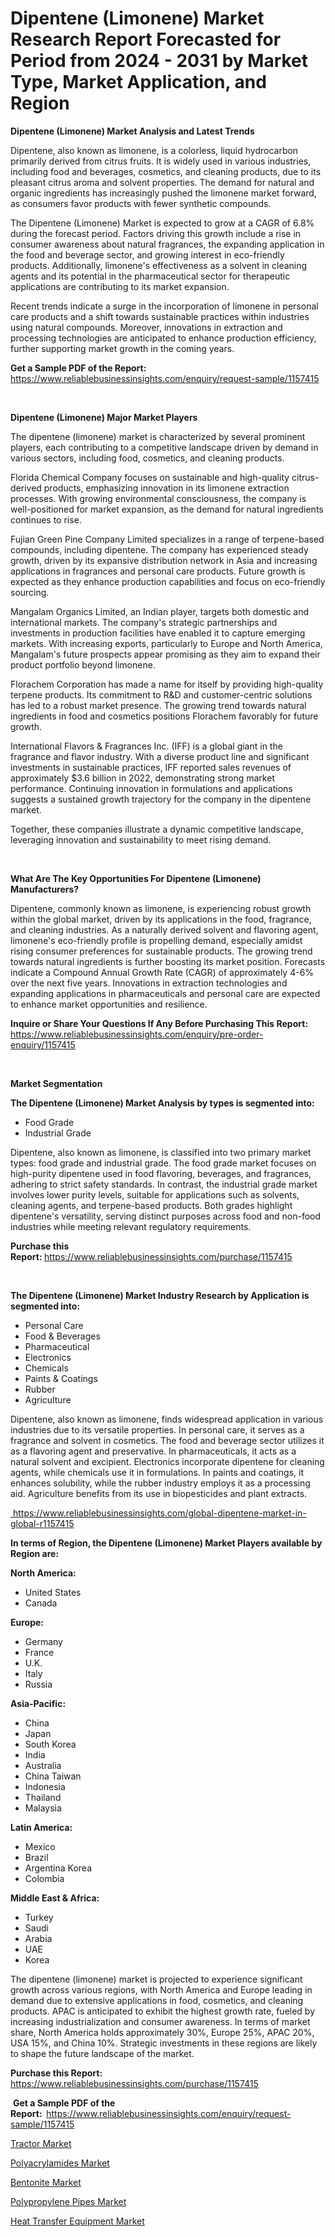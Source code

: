 <p><h1>Dipentene (Limonene) Market Research Report Forecasted for Period from 2024 -  2031 by Market Type, Market Application, and Region</h1></p><p><strong>Dipentene (Limonene) Market Analysis and Latest Trends</strong></p>
<p><p>Dipentene, also known as limonene, is a colorless, liquid hydrocarbon primarily derived from citrus fruits. It is widely used in various industries, including food and beverages, cosmetics, and cleaning products, due to its pleasant citrus aroma and solvent properties. The demand for natural and organic ingredients has increasingly pushed the limonene market forward, as consumers favor products with fewer synthetic compounds.</p><p>The Dipentene (Limonene) Market is expected to grow at a CAGR of 6.8% during the forecast period. Factors driving this growth include a rise in consumer awareness about natural fragrances, the expanding application in the food and beverage sector, and growing interest in eco-friendly products. Additionally, limonene's effectiveness as a solvent in cleaning agents and its potential in the pharmaceutical sector for therapeutic applications are contributing to its market expansion.</p><p>Recent trends indicate a surge in the incorporation of limonene in personal care products and a shift towards sustainable practices within industries using natural compounds. Moreover, innovations in extraction and processing technologies are anticipated to enhance production efficiency, further supporting market growth in the coming years.</p></p>
<p><strong>Get a Sample PDF of the Report:&nbsp;</strong> <a href="https://www.reliablebusinessinsights.com/enquiry/request-sample/1157415?utm_campaign=1571&utm_medium=2&utm_source=Github&utm_content=ia&utm_term=29102024&utm_id=dipentene-limonene">https://www.reliablebusinessinsights.com/enquiry/request-sample/1157415</a></p>
<p>&nbsp;</p>
<p><strong>Dipentene (Limonene) Major Market Players</strong></p>
<p><p>The dipentene (limonene) market is characterized by several prominent players, each contributing to a competitive landscape driven by demand in various sectors, including food, cosmetics, and cleaning products.</p><p>Florida Chemical Company focuses on sustainable and high-quality citrus-derived products, emphasizing innovation in its limonene extraction processes. With growing environmental consciousness, the company is well-positioned for market expansion, as the demand for natural ingredients continues to rise.</p><p>Fujian Green Pine Company Limited specializes in a range of terpene-based compounds, including dipentene. The company has experienced steady growth, driven by its expansive distribution network in Asia and increasing applications in fragrances and personal care products. Future growth is expected as they enhance production capabilities and focus on eco-friendly sourcing.</p><p>Mangalam Organics Limited, an Indian player, targets both domestic and international markets. The company's strategic partnerships and investments in production facilities have enabled it to capture emerging markets. With increasing exports, particularly to Europe and North America, Mangalam's future prospects appear promising as they aim to expand their product portfolio beyond limonene.</p><p>Florachem Corporation has made a name for itself by providing high-quality terpene products. Its commitment to R&D and customer-centric solutions has led to a robust market presence. The growing trend towards natural ingredients in food and cosmetics positions Florachem favorably for future growth.</p><p>International Flavors & Fragrances Inc. (IFF) is a global giant in the fragrance and flavor industry. With a diverse product line and significant investments in sustainable practices, IFF reported sales revenues of approximately $3.6 billion in 2022, demonstrating strong market performance. Continuing innovation in formulations and applications suggests a sustained growth trajectory for the company in the dipentene market. </p><p>Together, these companies illustrate a dynamic competitive landscape, leveraging innovation and sustainability to meet rising demand.</p></p>
<p>&nbsp;</p>
<p><strong>What Are The Key Opportunities For Dipentene (Limonene) Manufacturers?</strong></p>
<p><p>Dipentene, commonly known as limonene, is experiencing robust growth within the global market, driven by its applications in the food, fragrance, and cleaning industries. As a naturally derived solvent and flavoring agent, limonene's eco-friendly profile is propelling demand, especially amidst rising consumer preferences for sustainable products. The growing trend towards natural ingredients is further boosting its market position. Forecasts indicate a Compound Annual Growth Rate (CAGR) of approximately 4-6% over the next five years. Innovations in extraction technologies and expanding applications in pharmaceuticals and personal care are expected to enhance market opportunities and resilience.</p></p>
<p><strong>Inquire or Share Your Questions If Any Before Purchasing This Report:</strong> <a href="https://www.reliablebusinessinsights.com/enquiry/pre-order-enquiry/1157415?utm_campaign=1571&utm_medium=2&utm_source=Github&utm_content=ia&utm_term=29102024&utm_id=dipentene-limonene">https://www.reliablebusinessinsights.com/enquiry/pre-order-enquiry/1157415</a></p>
<p>&nbsp;</p>
<p><strong>Market Segmentation</strong></p>
<p><strong>The Dipentene (Limonene) Market Analysis by types is segmented into:</strong></p>
<p><ul><li>Food Grade</li><li>Industrial Grade</li></ul></p>
<p><p>Dipentene, also known as limonene, is classified into two primary market types: food grade and industrial grade. The food grade market focuses on high-purity dipentene used in food flavoring, beverages, and fragrances, adhering to strict safety standards. In contrast, the industrial grade market involves lower purity levels, suitable for applications such as solvents, cleaning agents, and terpene-based products. Both grades highlight dipentene's versatility, serving distinct purposes across food and non-food industries while meeting relevant regulatory requirements.</p></p>
<p><strong>Purchase this Report:&nbsp;</strong><a href="https://www.reliablebusinessinsights.com/purchase/1157415?utm_campaign=1571&utm_medium=2&utm_source=Github&utm_content=ia&utm_term=29102024&utm_id=dipentene-limonene">https://www.reliablebusinessinsights.com/purchase/1157415</a></p>
<p>&nbsp;</p>
<p><strong>The Dipentene (Limonene) Market Industry Research by Application is segmented into:</strong></p>
<p><ul><li>Personal Care</li><li>Food & Beverages</li><li>Pharmaceutical</li><li>Electronics</li><li>Chemicals</li><li>Paints & Coatings</li><li>Rubber</li><li>Agriculture</li></ul></p>
<p><p>Dipentene, also known as limonene, finds widespread application in various industries due to its versatile properties. In personal care, it serves as a fragrance and solvent in cosmetics. The food and beverage sector utilizes it as a flavoring agent and preservative. In pharmaceuticals, it acts as a natural solvent and excipient. Electronics incorporate dipentene for cleaning agents, while chemicals use it in formulations. In paints and coatings, it enhances solubility, while the rubber industry employs it as a processing aid. Agriculture benefits from its use in biopesticides and plant extracts.</p></p>
<p><a href="https://www.reliablebusinessinsights.com/global-dipentene-market-in-global-r1157415?utm_campaign=1571&utm_medium=2&utm_source=Github&utm_content=ia&utm_term=29102024&utm_id=dipentene-limonene">&nbsp;https://www.reliablebusinessinsights.com/global-dipentene-market-in-global-r1157415</a></p>
<p><strong>In terms of Region, the Dipentene (Limonene) Market Players available by Region are:</strong></p>
<p>
    <p> <strong> North America: </strong>
        <ul>
            <li>United States</li>
            <li>Canada</li>
        </ul>
        </p> 
    <p> <strong> Europe: </strong>
        <ul>
            <li>Germany</li>
            <li>France</li>
            <li>U.K.</li>
            <li>Italy</li>
            <li>Russia</li>
        </ul>
        </p> 
    <p> <strong> Asia-Pacific: </strong>
        <ul>
            <li>China</li>
            <li>Japan</li>
            <li>South Korea</li>
            <li>India</li>
            <li>Australia</li>
            <li>China Taiwan</li>
            <li>Indonesia</li>
            <li>Thailand</li>
            <li>Malaysia</li>
        </ul>
        </p> 
    <p> <strong> Latin America: </strong>
        <ul>
            <li>Mexico</li>
            <li>Brazil</li>
            <li>Argentina Korea</li>
            <li>Colombia</li>
        </ul>
        </p> 
    <p> <strong> Middle East & Africa: </strong>
        <ul>
            <li>Turkey</li>
            <li>Saudi</li>
            <li>Arabia</li>
            <li>UAE</li>
            <li>Korea</li>
        </ul>
    </p>
    </p>
<p><p>The dipentene (limonene) market is projected to experience significant growth across various regions, with North America and Europe leading in demand due to extensive applications in food, cosmetics, and cleaning products. APAC is anticipated to exhibit the highest growth rate, fueled by increasing industrialization and consumer awareness. In terms of market share, North America holds approximately 30%, Europe 25%, APAC 20%, USA 15%, and China 10%. Strategic investments in these regions are likely to shape the future landscape of the market.</p></p>
<p><strong>Purchase this Report: </strong><a href="https://www.reliablebusinessinsights.com/purchase/1157415?utm_campaign=1571&utm_medium=2&utm_source=Github&utm_content=ia&utm_term=29102024&utm_id=dipentene-limonene">https://www.reliablebusinessinsights.com/purchase/1157415</a></p>
<p>&nbsp;<strong>Get a Sample PDF of the Report:&nbsp;&nbsp;</strong><a href="https://www.reliablebusinessinsights.com/enquiry/request-sample/1157415?utm_campaign=1571&utm_medium=2&utm_source=Github&utm_content=ia&utm_term=29102024&utm_id=dipentene-limonene">https://www.reliablebusinessinsights.com/enquiry/request-sample/1157415</a></p>
<p><strong></strong></p>
<p><p><a href="https://www.linkedin.com/pulse/in-depth-tractor-market-review-size-share-69cagr-growth-analysis-wdwre?utm_campaign=1571&utm_medium=2&utm_source=Github&utm_content=ia&utm_term=29102024&utm_id=dipentene-limonene">Tractor Market</a></p><p><a href="https://github.com/hgf64gh/Market-Research-Report-List-1/blob/main/polyacrylamides-market.md?utm_campaign=1571&utm_medium=2&utm_source=Github&utm_content=ia&utm_term=29102024&utm_id=dipentene-limonene">Polyacrylamides Market</a></p><p><a href="https://www.linkedin.com/pulse/digital-transformation-bentonite-industry-market-opportunities-vgvle?utm_campaign=1571&utm_medium=2&utm_source=Github&utm_content=ia&utm_term=29102024&utm_id=dipentene-limonene">Bentonite Market</a></p><p><a href="https://www.linkedin.com/pulse/polypropylene-pipes-industry-resonance-107-amplification-l9y1e?utm_campaign=1571&utm_medium=2&utm_source=Github&utm_content=ia&utm_term=29102024&utm_id=dipentene-limonene">Polypropylene Pipes Market</a></p><p><a href="https://www.linkedin.com/pulse/heat-transfer-equipment-market-drivers-challenges-forecast-2fmaf?utm_campaign=1571&utm_medium=2&utm_source=Github&utm_content=ia&utm_term=29102024&utm_id=dipentene-limonene">Heat Transfer Equipment Market</a></p></p>